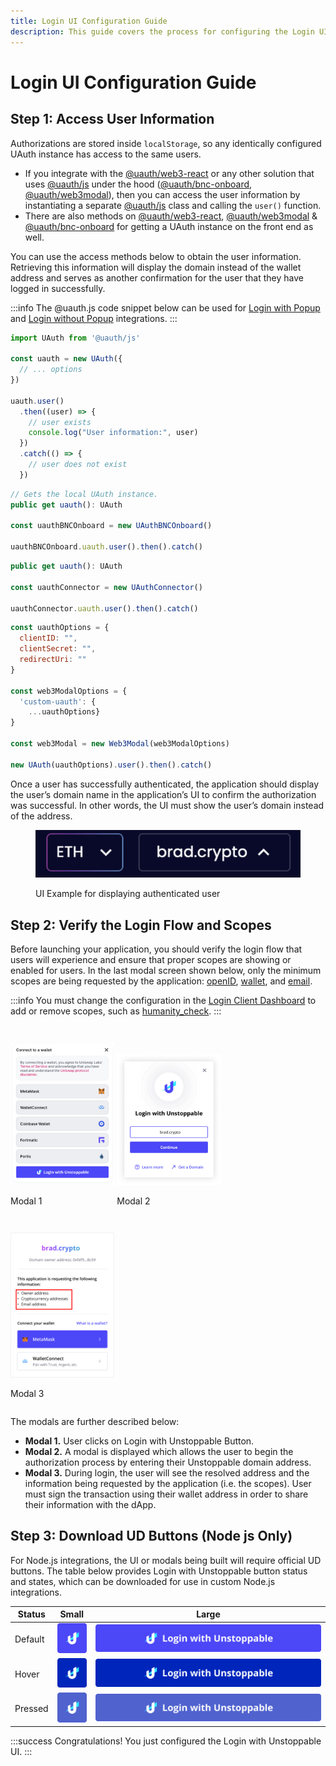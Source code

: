 ```yaml
---
title: Login UI Configuration Guide
description: This guide covers the process for configuring the Login UI to obtain user information and display the authenticated user's domain name instead of address.
---
```


# Login UI Configuration Guide

## Step 1: Access User Information

Authorizations are stored inside `localStorage`, so any identically configured UAuth instance has access to the same users.

* If you integrate with the [@uauth/web3-react](https://github.com/uauth/web3-react) or any other solution that uses [@uauth/js](https://github.com/uauth/js) under the hood ([@uauth/bnc-onboard](https://github.com/uauth/bnc-onboard), [@uauth/web3modal](https://github.com/uauth/web3modal)), then you can access the user information by instantiating a separate [@uauth/js](https://github.com/uauth/js) class and calling the `user()` function.
* There are also methods on [@uauth/web3-react](https://github.com/uauth/web3-react), [@uauth/web3modal](https://github.com/uauth/web3modal) & [@uauth/bnc-onboard](https://github.com/uauth/bnc-onboard) for getting a UAuth instance on the front end as well.

You can use the access methods below to obtain the user information. Retrieving this information will display the domain instead of the wallet address and serves as another confirmation for the user that they have logged in successfully.

:::info
The @uauth.js code snippet below can be used for [Login with Popup](login-with-popup.md) and [Login without Popup](login-without-popup.md) integrations.
:::

```javascript @uauth.js
import UAuth from '@uauth/js'

const uauth = new UAuth({
  // ... options
})

uauth.user()
  .then((user) => {
    // user exists
    console.log("User information:", user)
  })
  .catch(() => {
    // user does not exist
  })
```

```javascript BNC Onboard
// Gets the local UAuth instance.
public get uauth(): UAuth

const uauthBNCOnboard = new UAuthBNCOnboard()

uauthBNCOnboard.uauth.user().then().catch()
```

```javascript Web3 React
public get uauth(): UAuth

const uauthConnector = new UAuthConnector()

uauthConnector.uauth.user().then().catch()
```

```javascript Web3 Modal
const uauthOptions = {
  clientID: "",
  clientSecret: "",
  redirectUri: ""
}

const web3ModalOptions = {
  'custom-uauth': {
    ...uauthOptions}
}

const web3Modal = new Web3Modal(web3ModalOptions)

new UAuth(uauthOptions).user().then().catch()
```

Once a user has successfully authenticated, the application should display the user’s domain name in the application’s UI to confirm the authorization was successful. In other words, the UI must show the user’s domain instead of the address.

<figure>

![UI Example for displaying authenticated user](/images/third-UI-example-login-domains.png '#width=50%')

<figcaption>UI Example for displaying authenticated user</figcaption>
</figure>

## Step 2: Verify the Login Flow and Scopes

Before launching your application, you should verify the login flow that users will experience and ensure that proper scopes are showing or enabled for users. In the last modal screen shown below, only the minimum scopes are being requested by the application: [openID](scopes-for-login.md#openid-scope), [wallet](scopes-for-login.md#wallet-scope), and [email](scopes-for-login.md#email-scope).

:::info
You must change the configuration in the [Login Client Dashboard](login-client-configuration.md#scopes) to add or remove scopes, such as [humanity_check](scopes-for-login.md#humanity_check-scope).
:::

<figure style="width:33%;display:inline-block;margin-left:0;margin-right:0;">

![1) User Clicks Login with Unstoppable button to get started](/images/login-domains-modal1.png)

<figcaption>Modal 1</figcaption>
</figure>


<figure style="width:33%;display:inline-block;margin-left:0;margin-right:0;">

![2)User Enters Unstoppable Domain Address to Login to dApp](/images/login-domains-modal2-v2.png)

<figcaption>Modal 2</figcaption>
</figure>


<figure style="width:33%;display:inline-block;margin-left:0;margin-right:0;">

![3) User Consent screen details the scopes being requested by dApp](/images/consent-screen-marked-v2.png)

<figcaption>Modal 3</figcaption>
</figure>

The modals are further described below:

* **Modal 1.** User clicks on Login with Unstoppable Button.
* **Modal 2.** A modal is displayed which allows the user to begin the authorization process by entering their Unstoppable domain address.
* **Modal 3.** During login, the user will see the resolved address and the information being requested by the application (i.e. the scopes). User must sign the transaction using their wallet address in order to share their information with the dApp.

## Step 3: Download UD Buttons (Node js Only)

For Node.js integrations, the UI or modals being built will require official UD buttons. The table below provides Login with Unstoppable button status and states, which can be downloaded for use in custom Node.js integrations.

| Status  | Small                                       | Large                                         |
| ------- | ------------------------------------------- | --------------------------------------------- |
| Default | ![](/images/default-icon.png) | ![](/images/default-button.png) |
| Hover   | ![](/images/hover-icon.png)   | ![](/images/hover-button.png)   |
| Pressed | ![](/images/pressed-icon.png) | ![](/images/pressed-button.png) |

:::success Congratulations!
You just configured the Login with Unstoppable UI.
:::
